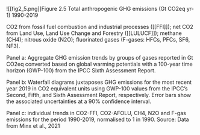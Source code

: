 ![[fig2_5.png]]Figure 2.5 Total anthropogenic GHG emissions (Gt CO2eq yr-1) 1990-2019

CO2 from fossil fuel combustion and industrial processes ([[FFI]]); net CO2 from Land Use, Land Use Change and Forestry ([[LULUCF]]); methane (CH4); nitrous oxide (N2O); fluorinated gases (F-gases: HFCs, PFCs, SF6, NF3). 

Panel a: Aggregate GHG emission trends by groups of gases reported in Gt CO2eq converted based on global warming potentials with a 100-year time horizon (GWP-100) from the IPCC Sixth Assessment Report. 

Panel b: Waterfall diagrams juxtaposes GHG emissions for the most recent year 2019 in CO2 equivalent units using GWP-100 values from the IPCC’s Second, Fifth, and Sixth Assessment Report, respectively. Error bars show the associated uncertainties at a 90% confidence interval. 

Panel c: individual trends in CO2-FFI, CO2-AFOLU, CH4, N2O and F-gas emissions for the period 1990-2019, normalised to 1 in 1990.
Source: Data from Minx et al., 2021